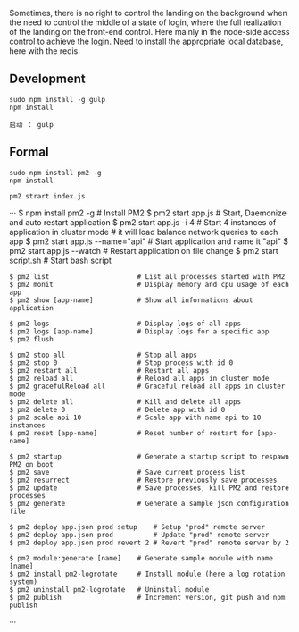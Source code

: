 Sometimes, there is no right to control the landing on the background when the need to control the middle of a state of login, where the full realization of the landing on the front-end control. Here mainly in the node-side access control to achieve the login.
Need to install the appropriate local database, here with the redis.

## Development
    sudo npm install -g gulp
    npm install

    启动 ： gulp

## Formal
    sudo npm install pm2 -g
    npm install

    pm2 strart index.js

···
    $ npm install pm2 -g            # Install PM2
    $ pm2 start app.js              # Start, Daemonize and auto restart application
    $ pm2 start app.js -i 4         # Start 4 instances of application in cluster mode
                                    # it will load balance network queries to each app
    $ pm2 start app.js --name="api" # Start application and name it "api"
    $ pm2 start app.js --watch      # Restart application on file change
    $ pm2 start script.sh           # Start bash script

    $ pm2 list                      # List all processes started with PM2
    $ pm2 monit                     # Display memory and cpu usage of each app
    $ pm2 show [app-name]           # Show all informations about application

    $ pm2 logs                      # Display logs of all apps
    $ pm2 logs [app-name]           # Display logs for a specific app
    $ pm2 flush

    $ pm2 stop all                  # Stop all apps
    $ pm2 stop 0                    # Stop process with id 0
    $ pm2 restart all               # Restart all apps
    $ pm2 reload all                # Reload all apps in cluster mode
    $ pm2 gracefulReload all        # Graceful reload all apps in cluster mode
    $ pm2 delete all                # Kill and delete all apps
    $ pm2 delete 0                  # Delete app with id 0
    $ pm2 scale api 10              # Scale app with name api to 10 instances
    $ pm2 reset [app-name]          # Reset number of restart for [app-name]

    $ pm2 startup                   # Generate a startup script to respawn PM2 on boot
    $ pm2 save                      # Save current process list
    $ pm2 resurrect                 # Restore previously save processes
    $ pm2 update                    # Save processes, kill PM2 and restore processes
    $ pm2 generate                  # Generate a sample json configuration file

    $ pm2 deploy app.json prod setup    # Setup "prod" remote server
    $ pm2 deploy app.json prod          # Update "prod" remote server
    $ pm2 deploy app.json prod revert 2 # Revert "prod" remote server by 2

    $ pm2 module:generate [name]    # Generate sample module with name [name]
    $ pm2 install pm2-logrotate     # Install module (here a log rotation system)
    $ pm2 uninstall pm2-logrotate   # Uninstall module
    $ pm2 publish                   # Increment version, git push and npm publish

···





